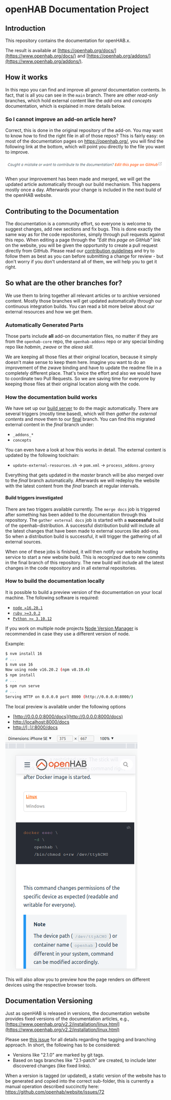 # openHAB Documentation Project

## Introduction

This repository contains the documentation for openHAB.x.

The result is available at [https://openhab.org/docs/](https://www.openhab.org/docs/) and [https://openhab.org/addons/](https://www.openhab.org/addons/).

## How it works

In this repo you can find and improve all _general_ documentation contents.
In fact, that is all you can see in the `main` branch.
There are other _read-only_ branches, which hold external content like the _add-ons_ and _concepts_ documentation, which is explained in more details below.

### So I cannot improve an add-on article here?

Correct, this is done in the original repository of the add-on.
You may want to know how to find the right file in all of those repos?
This is fairly easy:
on most of the documentation pages on <https://openhab.org/>,
you will find the following link at the bottom, which will point you directly to the file you want to improve.

![Contribution link to a specific page](./images/contribution_link.png)

When your improvement has been made and merged, we will get the updated article automatically through our build mechanism.
This happens mostly once a day. Afterwards your change is included in the next build of the openHAB website.

## Contributing to the Documentation

The documentation is a community effort, so everyone is welcome to suggest changes, add new sections and fix bugs.
This is done exactly the same way as for the code repositories, simply through pull requests against this repo.
When editing a page through the _"Edit this page on GitHub"_ link on the website, you will be given the opportunity to
create a pull request directly from GitHub.
Please read our [contribution guidelines](.github/CONTRIBUTING.md) and try to follow
them as best as you can before submitting a change for review - but don't worry if you don't understand all of them, we
will help you to get it right.

## So what are the other branches for?

We use them to bring together all relevant articles or to archive versioned content.
Mostly those branches will get updated automatically through our continuous integration builds.
You can read a bit more below about our external resources and how we get them.

### Automatically Generated Parts

Those parts include **all** add-on documentation files, no matter if they are from the `openhab-core` repo, the `openhab-addons` repo or any special binding repo like _habmin_, _zwave_ or the _alexa skill_.

We are keeping all those files at their original location, because it simply doesn't make sense to keep them here.
Imagine you want to do an improvement of the zwave binding and have to update the readme file in a completely different place.
That's twice the effort and also we would have to coordinate two Pull Requests.
So we are saving time for everyone by keeping those files at their original location along with the code.

### How the documentation build works

We have set up our [build server](https://ci.openhab.org/view/Documentation/) to do the magic automatically.
There are several triggers (mostly time based), which will then _gather the external contents_ and move them to our [final](https://github.com/openhab/openhab-docs/tree/final) branch.
You can find this migrated external content in the _final_ branch under:

- `_addons_*`
- `concepts`

You can even have a look at how this works in detail.
The external content is updated by the following toolchain:

- `update-external-resources.sh` → `pom.xml` → `process_addons.groovy`

Everything that gets updated in the _master_ branch will be also merged over to the _final_ branch automatically.
Afterwards we will redeploy the website with the latest content from the _final_ branch at regular intervals.

#### Build triggers investigated

There are two triggers available currently.
The `merge docs` job is triggered after something has been added to the documentation through this repository.
The `gather external docs` job is started with a **successful** build of the openhab-distribution.
A successful distribution build will include all the latest changes that have been made to external sources like add-ons.
So when a distribution build is successful, it will trigger the gathering of all external sources.

When one of these jobs is finished, it will then notify our website hosting service to start a new website build.
This is recognized due to new commits in the final branch of this repository.
The new build will include all the latest changes in the code repository and in all external repositories.

### How to build the documentation locally

It is possible to build a preview version of the documentation on your local machine. The following software is required:

- [`node =16.20.1`](https://nodejs.org/en)
- [`ruby >=3.0.2`](https://www.ruby-lang.org/en/)
- [`Python >= 3.10.12`](https://www.python.org)

If you work on multiple node projects [Node Version Manager](https://github.com/nvm-sh/nvm) is recommended in case they use a different version of node.

Example:

```bash
$ nvm install 16
# ...
$ nvm use 16
Now using node v16.20.2 (npm v8.19.4)
$ npm install
# ...
$ npm run serve
# ...
Serving HTTP on 0.0.0.0 port 8000 (http://0.0.0.0:8000/)
```

The local preview is available under the following options
- [http://0.0.0.0:8000/docs](http://0.0.0.0:8000/docs)
- [http://localhost:8000/docs](http://localhost:8000/docs)
- [http://[::]/:8000/docs](http://[::]:8000/docs)

![local preview](images/local-docu-preview.png)

This will also allow you to preview how the page renders on different devices using the respective browser tools.

## Documentation Versioning

Just as openHAB is released in versions, the documentation website provides fixed versions of the documentation articles, e.g., [https://www.openhab.org/v2.2/installation/linux.html](https://www.openhab.org/v2.2/installation/linux.html)

Please see [this issue](https://github.com/openhab/openhab-docs/issues/520#issuecomment-339741820) for all details regarding the tagging and branching approach.
In short, the following has to be considered:

- Versions like "2.1.0" are marked by git tags.
- Based on tags branches like "2.1-patch" are created, to include later discovered changes (like fixed links).

When a version is tagged (or updated), a static version of the website has to be generated and copied into the correct sub-folder, this is currently a manual operation described succinctly here: <https://github.com/openhab/website/issues/72>
